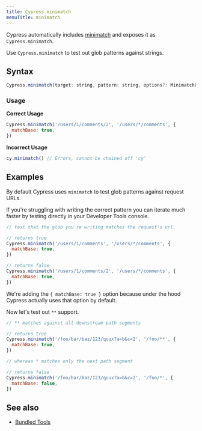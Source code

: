 ```yaml
---
title: Cypress.minimatch
menuTitle: minimatch
---
```


Cypress automatically includes [minimatch](https://github.com/isaacs/minimatch) and exposes it as `Cypress.minimatch`.

Use `Cypress.minimatch` to test out glob patterns against strings.

## Syntax

```javascript
Cypress.minimatch(target: string, pattern: string, options?: MinimatchOptions);
```

### Usage

**<Icon name="check-circle" color="green"></Icon> Correct Usage**

```javascript
Cypress.minimatch('/users/1/comments/2', '/users/*/comments', {
  matchBase: true,
})
```

**<Icon name="exclamation-triangle" color="red"></Icon> Incorrect Usage**

```javascript
cy.minimatch() // Errors, cannot be chained off 'cy'
```

## Examples

By default Cypress uses `minimatch` to test glob patterns against request URLs.

If you're struggling with writing the correct pattern you can iterate much faster by testing directly in your Developer Tools console.

```javascript
// test that the glob you're writing matches the request's url

// returns true
Cypress.minimatch('/users/1/comments', '/users/*/comments', {
  matchBase: true,
})

// returns false
Cypress.minimatch('/users/1/comments/2', '/users/*/comments', {
  matchBase: true,
})
```

We're adding the `{ matchBase: true }` option because under the hood Cypress actually uses that option by default.

Now let's test out `**` support.

```javascript
// ** matches against all downstream path segments

// returns true
Cypress.minimatch('/foo/bar/baz/123/quux?a=b&c=2', '/foo/**', {
  matchBase: true,
})

// whereas * matches only the next path segment

// returns false
Cypress.minimatch('/foo/bar/baz/123/quux?a=b&c=2', '/foo/*', {
  matchBase: false,
})
```

## See also

- [Bundled Tools](/guides/references/bundled-tools)
